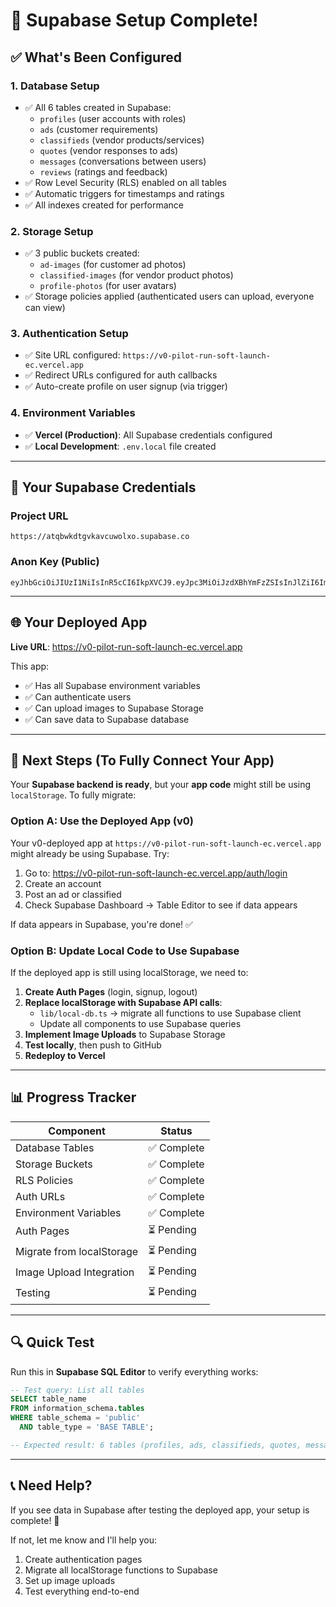 # 🎉 Supabase Setup Complete!

## ✅ What's Been Configured

### 1. Database Setup
- ✅ All 6 tables created in Supabase:
  - `profiles` (user accounts with roles)
  - `ads` (customer requirements)
  - `classifieds` (vendor products/services)
  - `quotes` (vendor responses to ads)
  - `messages` (conversations between users)
  - `reviews` (ratings and feedback)
- ✅ Row Level Security (RLS) enabled on all tables
- ✅ Automatic triggers for timestamps and ratings
- ✅ All indexes created for performance

### 2. Storage Setup
- ✅ 3 public buckets created:
  - `ad-images` (for customer ad photos)
  - `classified-images` (for vendor product photos)
  - `profile-photos` (for user avatars)
- ✅ Storage policies applied (authenticated users can upload, everyone can view)

### 3. Authentication Setup
- ✅ Site URL configured: `https://v0-pilot-run-soft-launch-ec.vercel.app`
- ✅ Redirect URLs configured for auth callbacks
- ✅ Auto-create profile on user signup (via trigger)

### 4. Environment Variables
- ✅ **Vercel (Production)**: All Supabase credentials configured
- ✅ **Local Development**: `.env.local` file created

---

## 🔗 Your Supabase Credentials

### Project URL
```
https://atqbwkdtgvkavcuwolxo.supabase.co
```

### Anon Key (Public)
```
eyJhbGciOiJIUzI1NiIsInR5cCI6IkpXVCJ9.eyJpc3MiOiJzdXBhYmFzZSIsInJlZiI6ImF0cWJ3a2R0Z3ZrYXZjdXdvbHhvIiwicm9sZSI6ImFub24iLCJpYXQiOjE3NjE0MTkyMzIsImV4cCI6MjA3Njk5NTIzMn0.hqGU3SbLWv3Wp_8Rw3LAzbgHSza2_FWwFcnG4n_VgjI
```

---

## 🌐 Your Deployed App

**Live URL**: https://v0-pilot-run-soft-launch-ec.vercel.app

This app:
- ✅ Has all Supabase environment variables
- ✅ Can authenticate users
- ✅ Can upload images to Supabase Storage
- ✅ Can save data to Supabase database

---

## 🚀 Next Steps (To Fully Connect Your App)

Your **Supabase backend is ready**, but your **app code** might still be using `localStorage`. To fully migrate:

### Option A: Use the Deployed App (v0)
Your v0-deployed app at `https://v0-pilot-run-soft-launch-ec.vercel.app` might already be using Supabase. Try:

1. Go to: https://v0-pilot-run-soft-launch-ec.vercel.app/auth/login
2. Create an account
3. Post an ad or classified
4. Check Supabase Dashboard → Table Editor to see if data appears

If data appears in Supabase, you're done! ✅

### Option B: Update Local Code to Use Supabase

If the deployed app is still using localStorage, we need to:

1. **Create Auth Pages** (login, signup, logout)
2. **Replace localStorage with Supabase API calls**:
   - `lib/local-db.ts` → migrate all functions to use Supabase client
   - Update all components to use Supabase queries
3. **Implement Image Uploads** to Supabase Storage
4. **Test locally**, then push to GitHub
5. **Redeploy to Vercel**

---

## 📊 Progress Tracker

| Component | Status |
|-----------|--------|
| Database Tables | ✅ Complete |
| Storage Buckets | ✅ Complete |
| RLS Policies | ✅ Complete |
| Auth URLs | ✅ Complete |
| Environment Variables | ✅ Complete |
| Auth Pages | ⏳ Pending |
| Migrate from localStorage | ⏳ Pending |
| Image Upload Integration | ⏳ Pending |
| Testing | ⏳ Pending |

---

## 🔍 Quick Test

Run this in **Supabase SQL Editor** to verify everything works:

```sql
-- Test query: List all tables
SELECT table_name 
FROM information_schema.tables 
WHERE table_schema = 'public' 
  AND table_type = 'BASE TABLE';

-- Expected result: 6 tables (profiles, ads, classifieds, quotes, messages, reviews)
```

---

## 📞 Need Help?

If you see data in Supabase after testing the deployed app, your setup is complete! 🎉

If not, let me know and I'll help you:
1. Create authentication pages
2. Migrate all localStorage functions to Supabase
3. Set up image uploads
4. Test everything end-to-end

